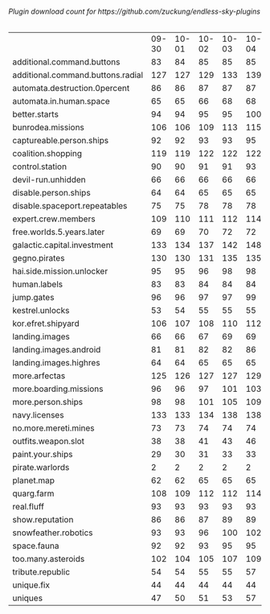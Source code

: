 <h6>Plugin download count for https://github.com/zuckung/endless-sky-plugins<br>
<br>
<table>
	<tr>
		<td></td>
		<td>09-30</td>
		<td>10-01</td>
		<td>10-02</td>
		<td>10-03</td>
		<td>10-04</td>
		<td>10-05</td>
		<td>10-06</td>
		<td>today +</td>
	</tr>
	<tr>
		<td>additional.command.buttons</td>
		<td>83</td>
		<td>84</td>
		<td>85</td>
		<td>85</td>
		<td>85</td>
		<td>85</td>
		<td>90</td>
		<td>+ 5</td>
	</tr>
	<tr>
		<td>additional.command.buttons.radial</td>
		<td>127</td>
		<td>127</td>
		<td>129</td>
		<td>133</td>
		<td>139</td>
		<td>141</td>
		<td>146</td>
		<td>+ 5</td>
	</tr>
	<tr>
		<td>automata.destruction.0percent</td>
		<td>86</td>
		<td>86</td>
		<td>87</td>
		<td>87</td>
		<td>87</td>
		<td>87</td>
		<td>94</td>
		<td>+ 7</td>
	</tr>
	<tr>
		<td>automata.in.human.space</td>
		<td>65</td>
		<td>65</td>
		<td>66</td>
		<td>68</td>
		<td>68</td>
		<td>70</td>
		<td>75</td>
		<td>+ 5</td>
	</tr>
	<tr>
		<td>better.starts</td>
		<td>94</td>
		<td>94</td>
		<td>95</td>
		<td>95</td>
		<td>100</td>
		<td>101</td>
		<td>106</td>
		<td>+ 5</td>
	</tr>
	<tr>
		<td>bunrodea.missions</td>
		<td>106</td>
		<td>106</td>
		<td>109</td>
		<td>113</td>
		<td>115</td>
		<td>117</td>
		<td>122</td>
		<td>+ 5</td>
	</tr>
	<tr>
		<td>captureable.person.ships</td>
		<td>92</td>
		<td>92</td>
		<td>93</td>
		<td>93</td>
		<td>95</td>
		<td>95</td>
		<td>100</td>
		<td>+ 5</td>
	</tr>
	<tr>
		<td>coalition.shopping</td>
		<td>119</td>
		<td>119</td>
		<td>122</td>
		<td>122</td>
		<td>122</td>
		<td>124</td>
		<td>131</td>
		<td>+ 7</td>
	</tr>
	<tr>
		<td>control.station</td>
		<td>90</td>
		<td>90</td>
		<td>91</td>
		<td>91</td>
		<td>93</td>
		<td>93</td>
		<td>98</td>
		<td>+ 5</td>
	</tr>
	<tr>
		<td>devil-run.unhidden</td>
		<td>66</td>
		<td>66</td>
		<td>66</td>
		<td>66</td>
		<td>66</td>
		<td>66</td>
		<td>66</td>
		<td></td>
	</tr>
	<tr>
		<td>disable.person.ships</td>
		<td>64</td>
		<td>64</td>
		<td>65</td>
		<td>65</td>
		<td>65</td>
		<td>65</td>
		<td>70</td>
		<td>+ 5</td>
	</tr>
	<tr>
		<td>disable.spaceport.repeatables</td>
		<td>75</td>
		<td>75</td>
		<td>78</td>
		<td>78</td>
		<td>78</td>
		<td>78</td>
		<td>83</td>
		<td>+ 5</td>
	</tr>
	<tr>
		<td>expert.crew.members</td>
		<td>109</td>
		<td>110</td>
		<td>111</td>
		<td>112</td>
		<td>114</td>
		<td>114</td>
		<td>119</td>
		<td>+ 5</td>
	</tr>
	<tr>
		<td>free.worlds.5.years.later</td>
		<td>69</td>
		<td>69</td>
		<td>70</td>
		<td>72</td>
		<td>72</td>
		<td>74</td>
		<td>79</td>
		<td>+ 5</td>
	</tr>
	<tr>
		<td>galactic.capital.investment</td>
		<td>133</td>
		<td>134</td>
		<td>137</td>
		<td>142</td>
		<td>148</td>
		<td>150</td>
		<td>155</td>
		<td>+ 5</td>
	</tr>
	<tr>
		<td>gegno.pirates</td>
		<td>130</td>
		<td>130</td>
		<td>131</td>
		<td>135</td>
		<td>135</td>
		<td>135</td>
		<td>140</td>
		<td>+ 5</td>
	</tr>
	<tr>
		<td>hai.side.mission.unlocker</td>
		<td>95</td>
		<td>95</td>
		<td>96</td>
		<td>98</td>
		<td>98</td>
		<td>98</td>
		<td>103</td>
		<td>+ 5</td>
	</tr>
	<tr>
		<td>human.labels</td>
		<td>83</td>
		<td>83</td>
		<td>84</td>
		<td>84</td>
		<td>84</td>
		<td>84</td>
		<td>89</td>
		<td>+ 5</td>
	</tr>
	<tr>
		<td>jump.gates</td>
		<td>96</td>
		<td>96</td>
		<td>97</td>
		<td>97</td>
		<td>99</td>
		<td>100</td>
		<td>107</td>
		<td>+ 7</td>
	</tr>
	<tr>
		<td>kestrel.unlocks</td>
		<td>53</td>
		<td>54</td>
		<td>55</td>
		<td>55</td>
		<td>55</td>
		<td>56</td>
		<td>61</td>
		<td>+ 5</td>
	</tr>
	<tr>
		<td>kor.efret.shipyard</td>
		<td>106</td>
		<td>107</td>
		<td>108</td>
		<td>110</td>
		<td>112</td>
		<td>112</td>
		<td>117</td>
		<td>+ 5</td>
	</tr>
	<tr>
		<td>landing.images</td>
		<td>66</td>
		<td>66</td>
		<td>67</td>
		<td>69</td>
		<td>69</td>
		<td>71</td>
		<td>76</td>
		<td>+ 5</td>
	</tr>
	<tr>
		<td>landing.images.android</td>
		<td>81</td>
		<td>81</td>
		<td>82</td>
		<td>82</td>
		<td>86</td>
		<td>88</td>
		<td>93</td>
		<td>+ 5</td>
	</tr>
	<tr>
		<td>landing.images.highres</td>
		<td>64</td>
		<td>64</td>
		<td>65</td>
		<td>65</td>
		<td>65</td>
		<td>67</td>
		<td>72</td>
		<td>+ 5</td>
	</tr>
	<tr>
		<td>more.arfectas</td>
		<td>125</td>
		<td>126</td>
		<td>127</td>
		<td>127</td>
		<td>129</td>
		<td>130</td>
		<td>135</td>
		<td>+ 5</td>
	</tr>
	<tr>
		<td>more.boarding.missions</td>
		<td>96</td>
		<td>96</td>
		<td>97</td>
		<td>101</td>
		<td>103</td>
		<td>103</td>
		<td>108</td>
		<td>+ 5</td>
	</tr>
	<tr>
		<td>more.person.ships</td>
		<td>98</td>
		<td>98</td>
		<td>101</td>
		<td>105</td>
		<td>109</td>
		<td>111</td>
		<td>116</td>
		<td>+ 5</td>
	</tr>
	<tr>
		<td>navy.licenses</td>
		<td>133</td>
		<td>133</td>
		<td>134</td>
		<td>138</td>
		<td>138</td>
		<td>142</td>
		<td>147</td>
		<td>+ 5</td>
	</tr>
	<tr>
		<td>no.more.mereti.mines</td>
		<td>73</td>
		<td>73</td>
		<td>74</td>
		<td>74</td>
		<td>74</td>
		<td>74</td>
		<td>79</td>
		<td>+ 5</td>
	</tr>
	<tr>
		<td>outfits.weapon.slot</td>
		<td>38</td>
		<td>38</td>
		<td>41</td>
		<td>43</td>
		<td>46</td>
		<td>46</td>
		<td>51</td>
		<td>+ 5</td>
	</tr>
	<tr>
		<td>paint.your.ships</td>
		<td>29</td>
		<td>30</td>
		<td>31</td>
		<td>33</td>
		<td>33</td>
		<td>35</td>
		<td>40</td>
		<td>+ 5</td>
	</tr>
	<tr>
		<td>pirate.warlords</td>
		<td>2</td>
		<td>2</td>
		<td>2</td>
		<td>2</td>
		<td>2</td>
		<td>2</td>
		<td>2</td>
		<td></td>
	</tr>
	<tr>
		<td>planet.map</td>
		<td>62</td>
		<td>62</td>
		<td>65</td>
		<td>65</td>
		<td>65</td>
		<td>65</td>
		<td>70</td>
		<td>+ 5</td>
	</tr>
	<tr>
		<td>quarg.farm</td>
		<td>108</td>
		<td>109</td>
		<td>112</td>
		<td>112</td>
		<td>114</td>
		<td>116</td>
		<td>125</td>
		<td>+ 9</td>
	</tr>
	<tr>
		<td>real.fluff</td>
		<td>93</td>
		<td>93</td>
		<td>93</td>
		<td>93</td>
		<td>93</td>
		<td>93</td>
		<td>93</td>
		<td></td>
	</tr>
	<tr>
		<td>show.reputation</td>
		<td>86</td>
		<td>86</td>
		<td>87</td>
		<td>89</td>
		<td>89</td>
		<td>91</td>
		<td>98</td>
		<td>+ 7</td>
	</tr>
	<tr>
		<td>snowfeather.robotics</td>
		<td>93</td>
		<td>93</td>
		<td>96</td>
		<td>100</td>
		<td>102</td>
		<td>104</td>
		<td>109</td>
		<td>+ 5</td>
	</tr>
	<tr>
		<td>space.fauna</td>
		<td>92</td>
		<td>92</td>
		<td>93</td>
		<td>95</td>
		<td>95</td>
		<td>95</td>
		<td>100</td>
		<td>+ 5</td>
	</tr>
	<tr>
		<td>too.many.asteroids</td>
		<td>102</td>
		<td>104</td>
		<td>105</td>
		<td>107</td>
		<td>109</td>
		<td>111</td>
		<td>116</td>
		<td>+ 5</td>
	</tr>
	<tr>
		<td>tribute.republic</td>
		<td>54</td>
		<td>54</td>
		<td>55</td>
		<td>55</td>
		<td>57</td>
		<td>57</td>
		<td>62</td>
		<td>+ 5</td>
	</tr>
	<tr>
		<td>unique.fix</td>
		<td>44</td>
		<td>44</td>
		<td>44</td>
		<td>44</td>
		<td>44</td>
		<td>44</td>
		<td>44</td>
		<td></td>
	</tr>
	<tr>
		<td>uniques</td>
		<td>47</td>
		<td>50</td>
		<td>51</td>
		<td>53</td>
		<td>57</td>
		<td>59</td>
		<td>64</td>
		<td>+ 5</td>
	</tr>
</table>
</h6>
